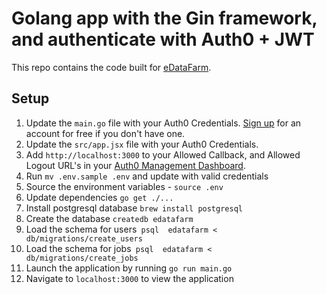 # Golang app with the Gin framework, and authenticate with Auth0 + JWT

This repo contains the code built for [eDataFarm](http://www.edatafarm.com).

## Setup

1. Update the `main.go` file with your Auth0 Credentials. [Sign up](https://auth0.com) for an account for free if you don't have one.
2. Update the `src/app.jsx` file with your Auth0 Credentials.
3. Add `http://localhost:3000` to your Allowed Callback, and Allowed Logout URL's in your [Auth0 Management Dashboard](https://manage.auth0.com).
4. Run `mv .env.sample .env` and update with valid credentials
5. Source the environment variables - `source .env`
6. Update dependencies `go get ./...`
7. Install postgresql database `brew install postgresql`
8. Create the database `createdb edatafarm`
9. Load the schema for users` psql  edatafarm < db/migrations/create_users`
10. Load the schema for jobs` psql  edatafarm < db/migrations/create_jobs`
11. Launch the application by running `go run main.go`
12. Navigate to `localhost:3000` to view the application
